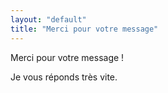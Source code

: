 ```yaml
---
layout: "default"
title: "Merci pour votre message"
---
```


Merci pour votre message !

Je vous réponds très vite.
